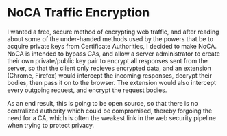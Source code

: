 <h1>NoCA Traffic Encryption</h1>
<p>I wanted a free, secure method of encrypting web traffic, and after reading about some of the under-handed methods used by the powers that be to acquire private keys from Certificate Authorities, I decided to make NoCA. NoCA is intended to bypass CAs, and allow a server administrator to create their own private/public key pair to encrypt all responses sent from the server, so that the client only recieves encrypted data, and an extension (Chrome, Firefox) would intercept the incoming responses, decrypt their bodies, then pass it on to the browser. The extension would also intercept every outgoing request, and encrypt the request bodies.</p>
<p>As an end result, this is going to be open source, so that there is no centralized authority which could be compromised, thereby forgoing the need for a CA, which is often the weakest link in the web security pipeline when trying to protect privacy.</p>
